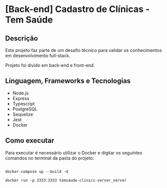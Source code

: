 # [Back-end] Cadastro de Clínicas - Tem Saúde


## Descrição

Este projeto faz parte de um desafio técnico para validar os conhecimentos em desenvolvimento full-stack.

Projeto foi divido em back-end e front-end.


## Linguagem, Frameworks e Tecnologias

- Node.js
- Express
- Typescript
- PostgreSQL
- Sequelize
- Jest
- Docker


## Como executar

Para executar é necessário utilizar o Docker e digitar os seguintes comandos no terminal da pasta do projeto:


```

docker-compose up --build -d

docker run -p 3333:3333 temsaude-clinics-server_server

```